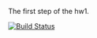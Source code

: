 The first step of the hw1.

[![Build Status](https://travis-ci.org/bbardakk/myDemoApp.svg?branch=master)](https://travis-ci.org/bbardakk/myDemoApp)
